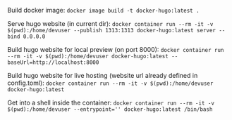 Build docker image:
`docker image build -t docker-hugo:latest .`

Serve hugo website (in current dir):
`docker container run --rm -it -v $(pwd):/home/devuser --publish 1313:1313 docker-hugo:latest server --bind 0.0.0.0`

Build hugo website for local preview (on port 8000):
`docker container run --rm -it -v $(pwd):/home/devuser docker-hugo:latest --baseUrl=http://localhost:8000`

Build hugo website for live hosting (website url already defined in config.toml):
`docker container run --rm -it -v $(pwd):/home/devuser docker-hugo:latest`

Get into a shell inside the container:
`docker container run --rm -it -v $(pwd):/home/devuser --entrypoint='' docker-hugo:latest /bin/bash`


